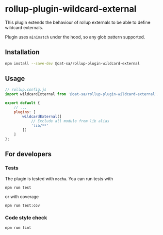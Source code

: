# rollup-plugin-wildcard-external

This plugin extends the behaviour of rollup externals to be able to define wildcard externals.

Plugin uses `minimatch` under the hood, so any glob pattern supported.

## Installation

```bash
npm install --save-dev @oat-sa/rollup-plugin-wildcard-external
```

## Usage

```js
// rollup.config.js
import wildcardExternal from '@oat-sa/rollup-plugin-wildcard-external';

export default {
    // ...
    plugins: [
        wildcardExternal([
            // Exclude all module from lib alias
            'lib/**'
        ])
    ]
};
```

## For developers

### Tests

The plugin is tested with `mocha`. You can run tests with

`npm run test`

or with coverage

`npm run test:cov`

### Code style check

`npm run lint`
